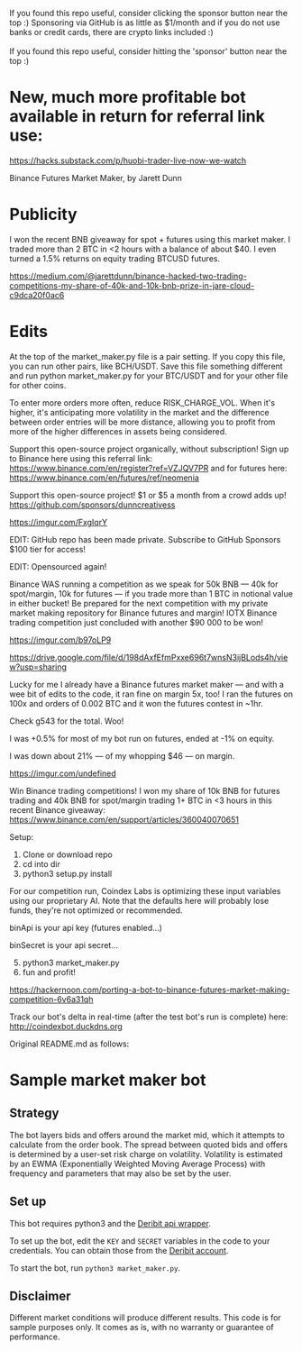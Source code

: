 If you found this repo useful, consider clicking the sponsor button near the top :) Sponsoring via GitHub is as little as $1/month and if you do not use banks or credit cards, there are crypto links included :)<br /><br />
If you found this repo useful, consider hitting the 'sponsor' button near the top :)



# New, much more profitable bot available in return for referral link use:

https://hacks.substack.com/p/huobi-trader-live-now-we-watch



Binance Futures Market Maker, by Jarett Dunn


# Publicity


I won the recent BNB giveaway for spot + futures using this market maker. I traded more than 2 BTC in <2 hours with a balance of about $40. I even turned a 1.5% returns on equity trading BTCUSD futures.


https://medium.com/@jarettdunn/binance-hacked-two-trading-competitions-my-share-of-40k-and-10k-bnb-prize-in-jare-cloud-c9dca20f0ac6



# Edits


At the top of the market_maker.py file is a pair setting. If you copy this file, you can run other pairs, like BCH/USDT. Save this file something different and run python market_maker.py for your BTC/USDT and for your other file for other coins.


To enter more orders more often, reduce RISK_CHARGE_VOL. When it's higher, it's anticipating more volatility in the market and the difference between order entries will be more distance, allowing you to profit from more of the higher differences in assets being considered.



Support this open-source project organically, without subscription! Sign up to Binance here using this referral link: https://www.binance.com/en/register?ref=VZJQV7PR and for futures here: https://www.binance.com/en/futures/ref/neomenia


Support this open-source project! $1 or $5 a month from a crowd adds up! https://github.com/sponsors/dunncreativess


https://imgur.com/FxgIqrY


EDIT: GitHub repo has been made private. Subscribe to GitHub Sponsors $100 tier for access!


EDIT: Opensourced again!


Binance WAS running a competition as we speak for 50k BNB — 40k for spot/margin, 10k for futures — if you trade more than 1 BTC in notional value in either bucket! Be prepared for the next competition with my private market making repository for Binance futures and margin! IOTX Binance trading competition just concluded with another $90 000 to be won!


https://imgur.com/b97oLP9


https://drive.google.com/file/d/198dAxfEfmPxxe696t7wnsN3ijBLods4h/view?usp=sharing


Lucky for me I already have a Binance futures market maker — and with a wee bit of edits to the code, it ran fine on margin 5x, too! I ran the futures on 100x and orders of 0.002 BTC and it won the futures contest in ~1hr.


Check g543 for the total. Woo!


I was +0.5% for most of my bot run on futures, ended at -1% on equity.


I was down about 21% — of my whopping $46 — on margin.


https://imgur.com/undefined


Win Binance trading competitions! I won my share of 10k BNB for futures trading and 40k BNB for spot/margin trading 1+ BTC in <3 hours in this recent Binance giveaway: https://www.binance.com/en/support/articles/360040070651


Setup:


1. Clone or download repo
2. cd into dir
3. python3 setup.py install


For our competition run, Coindex Labs is optimizing these input variables using our proprietary AI. Note that the defaults here will probably lose funds, they're not optimized or recommended.



binApi is your api key (futures enabled...)


binSecret is your api secret...


5. python3 market_maker.py
6. fun and profit!


https://hackernoon.com/porting-a-bot-to-binance-futures-market-making-competition-6v6a31qh


Track our bot's delta in real-time (after the test bot's run is complete) here: http://coindexbot.duckdns.org


Original README.md as follows:


Sample market maker bot
===

Strategy
---

The bot layers bids and offers around the market mid, which it attempts to calculate from the order book. The spread between quoted bids and offers is determined by a user-set risk charge on volatility. Volatility is estimated by an EWMA (Exponentially Weighted Moving Average Process) with frequency and parameters that may also be set by the user.

Set up
---

This bot requires python3 and the [Deribit api wrapper](https://pypi.org/project/deribit_api/).

To set up the bot, edit the `KEY` and `SECRET` variables in the code to your credentials. You can obtain those from the [Deribit account](https://www.deribit.com/main#/account?scrollTo=api).

To start the bot, run `python3 market_maker.py`.

Disclaimer
---

Different market conditions will produce different results. This code is for sample purposes only. It comes as is, with no warranty or guarantee of performance.
